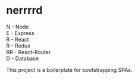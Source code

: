 # nerrrrd

N - Node<br/>
E - Express<br/>
R - React<br/>
R - Redux<br/>
RR - React-Router<br/>
D - Database<br/>

This project is a boilerplate for bootstrapping SPAs.
